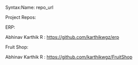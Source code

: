 Syntax:Name: repo_url

Project Repos:

ERP:

Abhinav Karthik R : https://github.com/karthikwgz/erp


Fruit Shop:

Abhinav Karthik R : https://github.com/karthikwgz/FruitShop



